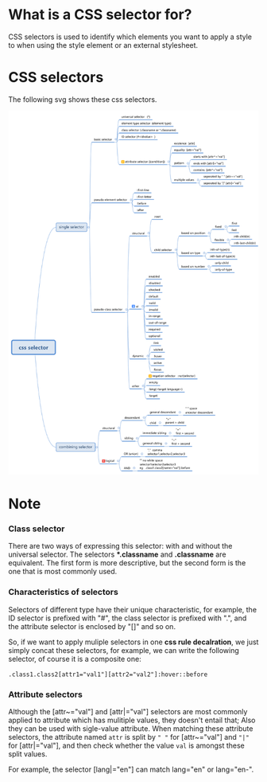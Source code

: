 # What is a CSS selector for?
CSS selectors is used to identify which elements you want to apply a style to when using the style element or an external stylesheet.

# CSS selectors
The following svg shows these css selectors.

![selectors](../assets/css_selector.svg)

# Note
### Class selector
There are two ways of expressing this selector: with and without the universal selector. The selectors **\*.classname** and **.classname** are equivalent. The first form is more descriptive, but the second form is the one that is most commonly used.

### Characteristics of selectors
Selectors of different type have their unique characteristic, for example, the ID selector is prefixed with "#", the class selector is 
prefixed with ".", and the attribute selector is enclosed by "[]" and so on. 

So, if we want to apply muliple selectors in one **css rule decalration**, we just simply concat these selectors, for example, we can write the following selector, of course it is a composite one:
```
.class1.class2[attr1="val1"][attr2="val2"]:hover::before
```

### Attribute selectors
Although the [attr~="val"] and [attr|="val"] selectors are most commonly applied to attribute which has mulitiple values, they doesn't
entail that; Also they can be used with sigle-value attribute. When matching these attribute selectors, the attribute named ```attr``` is split by ```" "``` for [attr~="val"] and ```"|"``` for [attr|="val"], and then check whether the value ```val``` is amongst these split values.

For example, the selector [lang|="en"] can match lang="en" or lang="en-".

